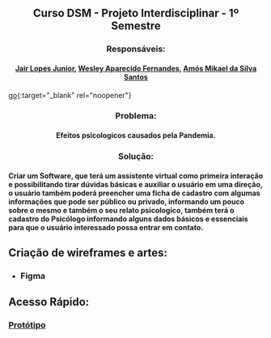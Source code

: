## <div align="center"> Curso DSM - Projeto Interdisciplinar - 1º Semestre </div>
### <div align="center"> Responsáveis: </div>
#### <div align="center"> <a href="https://github.com/JairLopesJunior/projeto-interdisciplinar-primeiro-semestre/blob/main/README.md"> Jair Lopes Junior</a>, <a href="https://github.com/WesleyFernandez/projeto-interdisciplinar-primeiro-semestre"> Wesley Aparecido Fernandes</a>, <a href="https://github.com/amosmikael"> Amós Mikael da Silva Santos </a> </div>
[go](http://stackoverflow.com){:target="_blank" rel="noopener"}

### <div align="center"> Problema: </div>

#### <div align="center"> Efeitos psicologicos causados pela Pandemia. </div>

### <div align="center"> Solução: </div>

#### <div> Criar um Software, que terá um assistente virtual como primeira interação e possibilitando tirar dúvidas básicas e auxiliar o usuário em uma direção, o usuário também poderá preencher uma ficha de cadastro com algumas informações que pode ser público ou privado, informando um pouco sobre o mesmo e também o seu relato psicologico, também terá o cadastro do Psicólogo informando alguns dados básicos e essenciais para que o usuário interessado possa entrar em contato. </div>

## Criação de wireframes e artes: 
- ### Figma 

## Acesso Rápido:
### <a target="_blank" href="https://www.figma.com/proto/J7pBrghKb7zh3LzbgrD7Al/projeto-interdisciplinar-primeiro-semestre?node-id=125%3A57&scaling=min-zoom&page-id=0%3A1&starting-point-node-id=3%3A2"> Protótipo </a>
